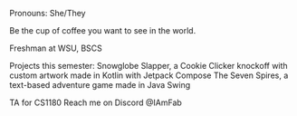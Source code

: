 Pronouns: She/They

Be the cup of coffee you want to see in the world.

Freshman at WSU, BSCS

Projects this semester: 
Snowglobe Slapper, a Cookie Clicker knockoff with custom artwork made in Kotlin with Jetpack Compose
The Seven Spires, a text-based adventure game made in Java Swing

TA for CS1180
Reach me on Discord @IAmFab